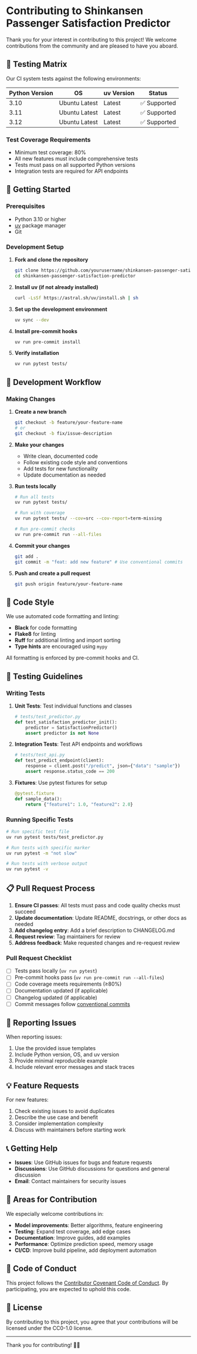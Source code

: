 # Contributing to Shinkansen Passenger Satisfaction Predictor

Thank you for your interest in contributing to this project! We welcome contributions from the community and are pleased to have you aboard.

## 🧪 Testing Matrix

Our CI system tests against the following environments:

| Python Version | OS | uv Version | Status |
|---------------|----|-----------|---------|
| 3.10 | Ubuntu Latest | Latest | ✅ Supported |
| 3.11 | Ubuntu Latest | Latest | ✅ Supported |
| 3.12 | Ubuntu Latest | Latest | ✅ Supported |

### Test Coverage Requirements
- Minimum test coverage: 80%
- All new features must include comprehensive tests
- Tests must pass on all supported Python versions
- Integration tests are required for API endpoints

## 🚀 Getting Started

### Prerequisites
- Python 3.10 or higher
- [uv](https://github.com/astral-sh/uv) package manager
- Git

### Development Setup

1. **Fork and clone the repository**
   ```bash
   git clone https://github.com/yourusername/shinkansen-passenger-satisfaction-predictor.git
   cd shinkansen-passenger-satisfaction-predictor
   ```

2. **Install uv (if not already installed)**
   ```bash
   curl -LsSf https://astral.sh/uv/install.sh | sh
   ```

3. **Set up the development environment**
   ```bash
   uv sync --dev
   ```

4. **Install pre-commit hooks**
   ```bash
   uv run pre-commit install
   ```

5. **Verify installation**
   ```bash
   uv run pytest tests/
   ```

## 🔄 Development Workflow

### Making Changes

1. **Create a new branch**
   ```bash
   git checkout -b feature/your-feature-name
   # or
   git checkout -b fix/issue-description
   ```

2. **Make your changes**
   - Write clean, documented code
   - Follow existing code style and conventions
   - Add tests for new functionality
   - Update documentation as needed

3. **Run tests locally**
   ```bash
   # Run all tests
   uv run pytest tests/

   # Run with coverage
   uv run pytest tests/ --cov=src --cov-report=term-missing

   # Run pre-commit checks
   uv run pre-commit run --all-files
   ```

4. **Commit your changes**
   ```bash
   git add .
   git commit -m "feat: add new feature" # Use conventional commits
   ```

5. **Push and create a pull request**
   ```bash
   git push origin feature/your-feature-name
   ```

## 📝 Code Style

We use automated code formatting and linting:

- **Black** for code formatting
- **Flake8** for linting
- **Ruff** for additional linting and import sorting
- **Type hints** are encouraged using `mypy`

All formatting is enforced by pre-commit hooks and CI.

## 🧪 Testing Guidelines

### Writing Tests

1. **Unit Tests**: Test individual functions and classes
   ```python
   # tests/test_predictor.py
   def test_satisfaction_predictor_init():
       predictor = SatisfactionPredictor()
       assert predictor is not None
   ```

2. **Integration Tests**: Test API endpoints and workflows
   ```python
   # tests/test_api.py
   def test_predict_endpoint(client):
       response = client.post("/predict", json={"data": "sample"})
       assert response.status_code == 200
   ```

3. **Fixtures**: Use pytest fixtures for setup
   ```python
   @pytest.fixture
   def sample_data():
       return {"feature1": 1.0, "feature2": 2.0}
   ```

### Running Specific Tests

```bash
# Run specific test file
uv run pytest tests/test_predictor.py

# Run tests with specific marker
uv run pytest -m "not slow"

# Run tests with verbose output
uv run pytest -v
```

## 📋 Pull Request Process

1. **Ensure CI passes**: All tests must pass and code quality checks must succeed
2. **Update documentation**: Update README, docstrings, or other docs as needed
3. **Add changelog entry**: Add a brief description to CHANGELOG.md
4. **Request review**: Tag maintainers for review
5. **Address feedback**: Make requested changes and re-request review

### Pull Request Checklist

- [ ] Tests pass locally (`uv run pytest`)
- [ ] Pre-commit hooks pass (`uv run pre-commit run --all-files`)
- [ ] Code coverage meets requirements (≥80%)
- [ ] Documentation updated (if applicable)
- [ ] Changelog updated (if applicable)
- [ ] Commit messages follow [conventional commits](https://www.conventionalcommits.org/)

## 🐛 Reporting Issues

When reporting issues:

1. Use the provided issue templates
2. Include Python version, OS, and uv version
3. Provide minimal reproducible example
4. Include relevant error messages and stack traces

## 💡 Feature Requests

For new features:

1. Check existing issues to avoid duplicates
2. Describe the use case and benefit
3. Consider implementation complexity
4. Discuss with maintainers before starting work

## 📞 Getting Help

- **Issues**: Use GitHub issues for bugs and feature requests
- **Discussions**: Use GitHub discussions for questions and general discussion
- **Email**: Contact maintainers for security issues

## 🎯 Areas for Contribution

We especially welcome contributions in:

- **Model improvements**: Better algorithms, feature engineering
- **Testing**: Expand test coverage, add edge cases
- **Documentation**: Improve guides, add examples
- **Performance**: Optimize prediction speed, memory usage
- **CI/CD**: Improve build pipeline, add deployment automation

## 📄 Code of Conduct

This project follows the [Contributor Covenant Code of Conduct](https://www.contributor-covenant.org/version/2/1/code_of_conduct/). By participating, you are expected to uphold this code.

## 📜 License

By contributing to this project, you agree that your contributions will be licensed under the CC0-1.0 license.

---

Thank you for contributing! 🚅✨
